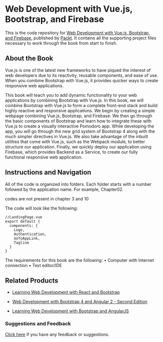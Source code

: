 # Web Development with Vue.js, Bootstrap, and Firebase
This is the code repository for [Web Development with Vue.js, Bootstrap, and Firebase](https://www.packtpub.com/web-development/web-development-vuejs-bootstrap-and-firebase?utm_source=github&utm_medium=repository&utm_campaign=9781788290920), published by [Packt](https://www.packtpub.com/?utm_source=github). It contains all the supporting project files necessary to work through the book from start to finish.
## About the Book
Vue.js is one of the latest new frameworks to have piqued the interest of web developers due to its reactivity, reusable components, and ease of use. When you combine Bootstrap with Vue.js, it provides quicker ways to create responsive web applications.

This book will teach you to add dynamic functionality to your web applications by combining Bootstrap with Vue.js. In this book, we will combine Bootstrap with Vue.js to form a complete front-end stack and build highly reactive and responsive applications. We begin by creating a simple webpage combining Vue.js, Bootstrap, and Firebase. We then go through the basic components of Bootstrap and learn how to integrate these with Vue.js to create a visually interactive Pomodoro app. While developing the app, you will go through the new grid system of Bootstrap 4 along with the much simpler directives in Vue.js. We also take advantage of the inbuilt utilities that come with Vue.js, such as the Webpack module, to better structure our application. Finally, we quickly deploy our application using Firebase, which provides Backend as a Service, to create our fully functional responsive web application.

## Instructions and Navigation
All of the code is organized into folders. Each folder starts with a number followed by the application name. For example, Chapter02.

codes are not present in chapter 3 and 10

The code will look like the following:
```
//LandingPage.vue
export default {
  components: {
    Logo,
    Authentication,
    GoToAppLink,
    Tagline
  }
}

```

The requirements for this book are the following:
•	Computer with Internet connection
•	Text editor/IDE


## Related Products
* [Learning Web Development with React and Bootstrap](https://www.packtpub.com/web-development/learning-web-development-react-and-bootstrap?utm_source=github&utm_medium=repository&utm_campaign=9781786462497)

* [Web Development with Bootstrap 4 and Angular 2 - Second Edition](https://www.packtpub.com/web-development/web-development-bootstrap-4-and-angular-2-second-edition?utm_source=github&utm_medium=repository&utm_campaign=9781785880810)

* [Learning Web Development with Bootstrap and AngularJS](https://www.packtpub.com/web-development/learning-web-development-bootstrap-and-angularjs?utm_source=github&utm_medium=repository&utm_campaign=9781783287550)

### Suggestions and Feedback
[Click here](https://docs.google.com/forms/d/e/1FAIpQLSe5qwunkGf6PUvzPirPDtuy1Du5Rlzew23UBp2S-P3wB-GcwQ/viewform) if you have any feedback or suggestions.
